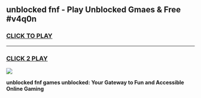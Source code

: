 
## unblocked fnf - Play Unblocked Gmaes & Free #v4q0n
<h3>
<a href="https://premium.freeplayer.one?title=unblocked_fnf&ref=03M">CLICK TO PLAY</a></h3>
<hr>

<h3>
<a href="https://premium.freeplayer.one?title=unblocked_fnf&ref=03M">CLICK 2 PLAY</a>
  
</h3>

<a href="https://premium.freeplayer.one?title=unblocked_fnf&ref=03M"><img src="https://clearcache.store/games.png"></a>


**unblocked fnf games unblocked: Your Gateway to Fun and Accessible Online Gaming**

